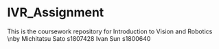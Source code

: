 # IVR_Assignment
This is the coursework repository for Introduction to Vision and Robotics
\nby
Michitatsu Sato s1807428
Ivan Sun s1800640

